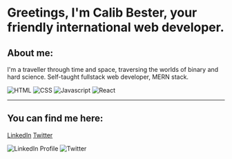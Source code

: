 # Greetings, I'm **Calib Bester**, your friendly international web developer.

## **About me**:
I'm a traveller through time and space, traversing the worlds of binary and hard science.
Self-taught fullstack web developer, MERN stack.


![HTML](https://img.shields.io/badge/HTML5-E34F26?style=for-the-badge&logo=html5&logoColor=white) ![CSS](https://img.shields.io/badge/CSS3-1572B6?style=for-the-badge&logo=css3&logoColor=white) ![Javascript](https://img.shields.io/badge/JavaScript-323330?style=for-the-badge&logo=javascript&logoColor=F7DF1E) ![React](https://img.shields.io/badge/React-20232A?style=for-the-badge&logo=react&logoColor=61DAFB)

---

## **You can find me here**:
[LinkedIn](https://www.linkedin.com/in/calibbester/) [Twitter](https://twitter.com/CalibBester)

![LinkedIn Profile](https://img.shields.io/badge/LinkedIn-0077B5?style=for-the-badge&logo=linkedin&logoColor=white) ![Twitter](https://img.shields.io/badge/Twitter-1DA1F2?style=for-the-badge&logo=twitter&logoColor=white)
